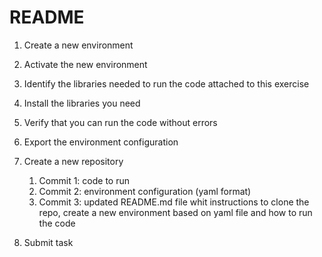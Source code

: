 # README
1. Create a new environment
2. Activate the new environment
3. Identify the libraries needed to run the code attached to this exercise
4. Install the libraries you need
5. Verify that you can run the code without errors
6. Export the environment configuration
7. Create a new repository

	1. Commit 1: code to run
	2. Commit 2: environment configuration (yaml format)
	3. Commit 3: updated README.md file whit instructions to clone the repo, create a new environment based on yaml file and how to run the code


8. Submit task


